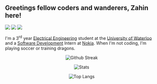## Greetings fellow coders and wanderers, Zahin here!
[![](https://img.shields.io/badge/Email-0078d4?style=flat&logo=microsoft-outlook)](mailto:zm2zaman@uwaterloo.ca)
[![](https://img.shields.io/badge/LinkedIn-0a66c2?style=flat&logo=linkedin)](https://www.linkedin.com/in/zahin-zaman)
[![](https://img.shields.io/badge/Devpost-003e54?style=flat&logo=devpost)](https://devpost.com/alvii147)

I'm a 3<sup>rd</sup> year [Electrical Engineering](https://i.kym-cdn.com/photos/images/original/001/890/988/b2f.jpg) student at the [University of Waterloo](https://i.redd.it/tdl8a93guj201.jpg) and a [Software Development](https://i.pinimg.com/originals/0e/d6/23/0ed623806cf3b9d805a8cb1e4c822daf.png) Intern at [Nokia](https://i.kym-cdn.com/photos/images/newsfeed/001/705/738/64d.jpg). When I'm not coding, I'm playing soccer or training dragons.  

<p align="center">
  <img alt = "Github Streak" src = "https://github-readme-streak-stats.herokuapp.com/?user=alvii147&theme=onedark">
</p>
  
<p align="center">
  <img alt = "Stats" src = "https://github-readme-stats.vercel.app/api?username=alvii147&show_icons=true&theme=onedark">
</p>
  
<p align="center">
  <img alt = "Top Langs" src = "https://github-readme-stats.vercel.app/api/top-langs/?username=alvii147&layout=compact&theme=onedark&hide=html,Makefile">
</p>
